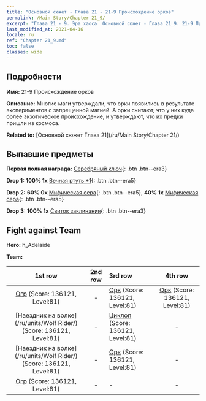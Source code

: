 ```yaml
---
title: "Основной сюжет - Глава 21 - 21-9 Происхождение орков"
permalink: /Main Story/Chapter 21_9/
excerpt: "Глава 21 - 9. Эра хаоса  Основной сюжет - Глава 21_9. 21-9 Происхождение орков"
last_modified_at: 2021-04-16
locale: ru
ref: "Chapter 21_9.md"
toc: false
classes: wide
---
```


## Подробности

 **Имя:** 21-9 Происхождение орков

 **Описание:** Многие маги утверждали, что орки появились в результате экспериментов с запрещенной магией. А орки считают, что у них куда более экзотическое происхождение, и утверждают, что их предки пришли из космоса.

 **Related to:** [Основной сюжет Глава 21](/ru/Main Story/Chapter 21/)

## Выпавшие предметы

 **Первая полная награда:** [Серебряный ключ](/ru/Items/con_693/){: .btn .btn--era3}

 **Drop 1:** **100% 1x** [Вечная ртуть +1](/ru/Items/mat_70/){: .btn .btn--era5}

 **Drop 2:** **60% 0x** [Мифическая сера](/ru/Items/mat_64/){: .btn .btn--era5}, **40% 1x** [Мифическая сера](/ru/Items/mat_64/){: .btn .btn--era5}

 **Drop 3:** **100% 1x** [Свиток заклинания](/ru/Items/con_694/){: .btn .btn--era3}


## Fight against Team
 **Hero:** h_Adelaide

 **Team:**


  | 1st row | 2nd row | 3rd row | 4th row |
  |:----:|:----:|:----|:----:|
  | [Огр](/ru/units/Ogre/) (Score: 136121, Level:81)  | - | [Орк](/ru/units/Orc/) (Score: 136121, Level:81)  | [Орк](/ru/units/Orc/) (Score: 136121, Level:81)  |
  | [Наездник на волке](/ru/units/Wolf Rider/) (Score: 136121, Level:81)  | - | [Циклоп](/ru/units/Cyclops/) (Score: 136121, Level:81)  | - |
  | [Наездник на волке](/ru/units/Wolf Rider/) (Score: 136121, Level:81)  | - | [Орк](/ru/units/Orc/) (Score: 136121, Level:81)  | - |
  | [Огр](/ru/units/Ogre/) (Score: 136121, Level:81)  | - | - | - |


